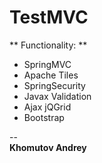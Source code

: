 # TestMVC

** Functionality: **

+ SpringMVC  
+ Apache Tiles
+ SpringSecurity
+ Javax Validation
+ Ajax jQGrid
+ Bootstrap

--  
**Khomutov Andrey**  
 
